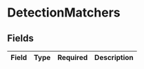 # DetectionMatchers


## Fields

| Field       | Type        | Required    | Description |
| ----------- | ----------- | ----------- | ----------- |